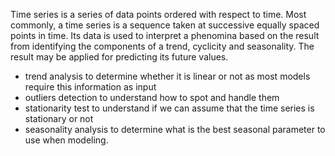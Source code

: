 Time series is a series of data points ordered with respect to time.  Most commonly, a time series is a sequence taken at successive equally spaced points in time. Its data is used to interpret a phenomina based on the result from identifying the components of a trend, cyclicity and seasonality. The result may be applied for predicting its future values. 

- trend analysis to determine whether it is linear or not as most models require this information as input
- outliers detection to understand how to spot and handle them 
- stationarity test to understand if we can assume that the time series is stationary or not
- seasonality analysis to determine what is the best seasonal parameter to use when modeling.
